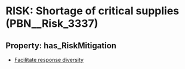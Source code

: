 # RISK: __Shortage of critical supplies__ (PBN__Risk_3337)

## Property: has_RiskMitigation

* [Facilitate response diversity](PBN__Mitigation_2057)

